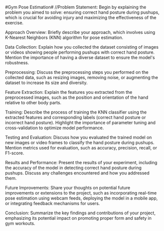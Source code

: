 #Gym Pose Estimation#
//Problem Statement: 
Begin by explaining the problem you aimed to solve: ensuring correct hand posture during pushups, which is crucial for avoiding injury and maximizing the effectiveness of the exercise.

Approach Overview: Briefly describe your approach, which involves using K-Nearest Neighbors (KNN) algorithm for pose estimation.

Data Collection: Explain how you collected the dataset consisting of images or videos showing people performing pushups with correct hand posture. Mention the importance of having a diverse dataset to ensure the model's robustness.

Preprocessing: Discuss the preprocessing steps you performed on the collected data, such as resizing images, removing noise, or augmenting the dataset to increase its size and diversity.

Feature Extraction: Explain the features you extracted from the preprocessed images, such as the position and orientation of the hand relative to other body parts.

Training: Describe the process of training the KNN classifier using the extracted features and corresponding labels (correct hand posture or incorrect hand posture). Highlight the importance of parameter tuning and cross-validation to optimize model performance.

Testing and Evaluation: Discuss how you evaluated the trained model on new images or video frames to classify the hand posture during pushups. Mention metrics used for evaluation, such as accuracy, precision, recall, or F1-score.

Results and Performance: Present the results of your experiment, including the accuracy of the model in detecting correct hand posture during pushups. Discuss any challenges encountered and how you addressed them.

Future Improvements: Share your thoughts on potential future improvements or extensions to the project, such as incorporating real-time pose estimation using webcam feeds, deploying the model in a mobile app, or integrating feedback mechanisms for users.

Conclusion: Summarize the key findings and contributions of your project, emphasizing its potential impact on promoting proper form and safety in gym workouts.
